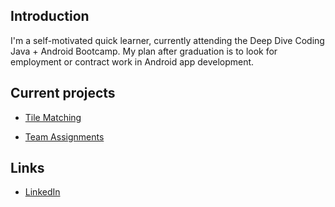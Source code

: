  ## Introduction
    
 I'm a self-motivated quick learner, currently attending the Deep Dive Coding 
 Java + Android Bootcamp. My plan after graduation is to look for employment 
 or contract work in Android app development.
 
 ## Current projects
 
 * [Tile Matching](https://ddc-java-13.github.io/tile-match/)
 
 * [Team Assignments](https://team-assignments.github.io/)

 ## Links
 
 * [LinkedIn](https://www.linkedin.com/in/marshall-eldridge-24522a84/)
